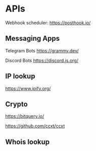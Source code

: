 # APIs

Webhook scheduler: https://posthook.io/


## Messaging Apps

Telegram Bots https://grammy.dev/

Discord Bots https://discord.js.org/


## IP lookup

https://www.ipify.org/


## Crypto

https://bitquery.io/

https://github.com/ccxt/ccxt


## Whois lookup



